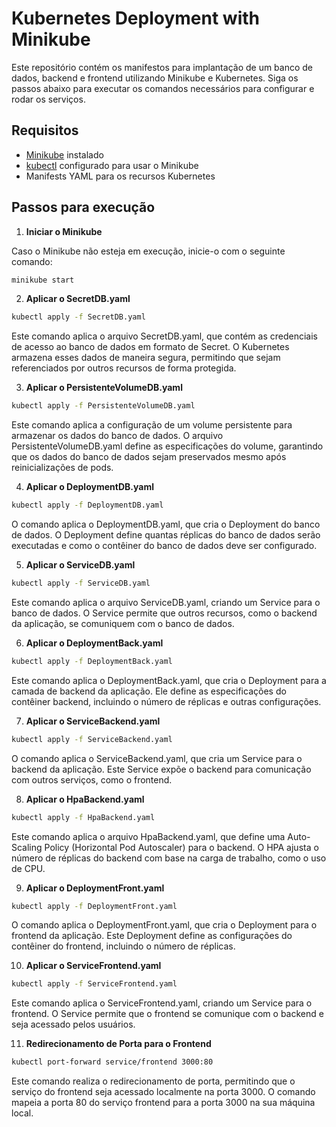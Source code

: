 # Kubernetes Deployment with Minikube

Este repositório contém os manifestos para implantação de um banco de dados, backend e frontend utilizando Minikube e Kubernetes. Siga os passos abaixo para executar os comandos necessários para configurar e rodar os serviços.

## Requisitos

- [Minikube](https://minikube.sigs.k8s.io/docs/) instalado
- [kubectl](https://kubernetes.io/docs/tasks/tools/install-kubectl/) configurado para usar o Minikube
- Manifests YAML para os recursos Kubernetes

## Passos para execução

1. **Iniciar o Minikube**

Caso o Minikube não esteja em execução, inicie-o com o seguinte comando:

```bash
minikube start
```
2. **Aplicar o SecretDB.yaml**

```bash
kubectl apply -f SecretDB.yaml
```
Este comando aplica o arquivo SecretDB.yaml, que contém as credenciais de acesso ao banco de dados em formato de Secret. O Kubernetes armazena esses dados de maneira segura, permitindo que sejam referenciados por outros recursos de forma protegida.

3. **Aplicar o PersistenteVolumeDB.yaml**
```bash
kubectl apply -f PersistenteVolumeDB.yaml
```
Este comando aplica a configuração de um volume persistente para armazenar os dados do banco de dados. O arquivo PersistenteVolumeDB.yaml define as especificações do volume, garantindo que os dados do banco de dados sejam preservados mesmo após reinicializações de pods.

4. **Aplicar o DeploymentDB.yaml**
```bash
kubectl apply -f DeploymentDB.yaml
```
O comando aplica o DeploymentDB.yaml, que cria o Deployment do banco de dados. O Deployment define quantas réplicas do banco de dados serão executadas e como o contêiner do banco de dados deve ser configurado.

5. **Aplicar o ServiceDB.yaml**
```bash
kubectl apply -f ServiceDB.yaml
```
Este comando aplica o arquivo ServiceDB.yaml, criando um Service para o banco de dados. O Service permite que outros recursos, como o backend da aplicação, se comuniquem com o banco de dados.

6. **Aplicar o DeploymentBack.yaml**
```bash
kubectl apply -f DeploymentBack.yaml
```
Este comando aplica o DeploymentBack.yaml, que cria o Deployment para a camada de backend da aplicação. Ele define as especificações do contêiner backend, incluindo o número de réplicas e outras configurações.

7. **Aplicar o ServiceBackend.yaml**
```bash
kubectl apply -f ServiceBackend.yaml
```
O comando aplica o ServiceBackend.yaml, que cria um Service para o backend da aplicação. Este Service expõe o backend para comunicação com outros serviços, como o frontend.

8. **Aplicar o HpaBackend.yaml**
```bash
kubectl apply -f HpaBackend.yaml
```
Este comando aplica o arquivo HpaBackend.yaml, que define uma Auto-Scaling Policy (Horizontal Pod Autoscaler) para o backend. O HPA ajusta o número de réplicas do backend com base na carga de trabalho, como o uso de CPU.

9. **Aplicar o DeploymentFront.yaml**
```bash
kubectl apply -f DeploymentFront.yaml
```
O comando aplica o DeploymentFront.yaml, que cria o Deployment para o frontend da aplicação. Este Deployment define as configurações do contêiner do frontend, incluindo o número de réplicas.

10. **Aplicar o ServiceFrontend.yaml**
```bash
kubectl apply -f ServiceFrontend.yaml
```
Este comando aplica o ServiceFrontend.yaml, criando um Service para o frontend. O Service permite que o frontend se comunique com o backend e seja acessado pelos usuários.

11. **Redirecionamento de Porta para o Frontend**
```bash
kubectl port-forward service/frontend 3000:80
```
Este comando realiza o redirecionamento de porta, permitindo que o serviço do frontend seja acessado localmente na porta 3000. O comando mapeia a porta 80 do serviço frontend para a porta 3000 na sua máquina local.